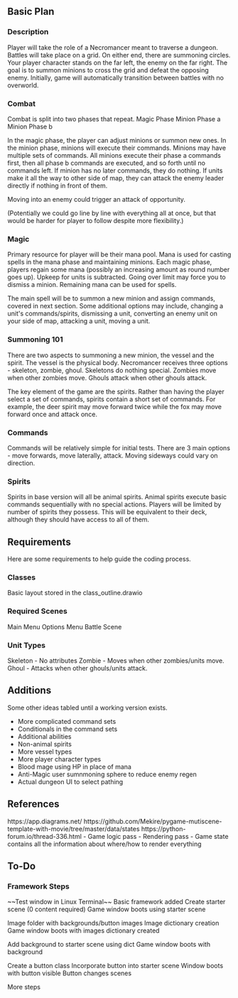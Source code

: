 <h2>Basic Plan</h2>

<h3>Description</h3>
Player will take the role of a Necromancer meant to traverse a dungeon.  Battles will take place on a grid.  On either end, there are summoning circles.  Your player character stands on the far left, the enemy on the far right.  The goal is to summon minions to cross the grid and defeat the opposing enemy.  Initially, game will automatically transition between battles with no overworld.

<h3>Combat</h3>
Combat is split into two phases that repeat.
Magic Phase
Minion Phase a 
Minion Phase b

In the magic phase, the player can adjust minions or summon new ones.  In the minion phase, minions will execute their commands.  Minions may have multiple sets of commands.  All minions execute their phase a commands first, then all phase b commands are executed, and so forth until no commands left.  If minion has no later commands, they do nothing.  If units make it all the way to other side of map, they can attack the enemy leader directly if nothing in front of them.

Moving into an enemy could trigger an attack of opportunity.

(Potentially we could go line by line with everything all at once, but that would be harder for player to follow despite more flexibility.)

<h3>Magic</h3>
Primary resource for player will be their mana pool.  Mana is used for casting spells in the mana phase and maintaining minions.  Each magic phase, players regain some mana (possibly an increasing amount as round number goes up).  Upkeep for units is subtracted.  Going over limit may force you to dismiss a minion.  Remaining mana can be used for spells.

The main spell will be to summon a new minion and assign commands, covered in next section.  Some additional options may include, changing a unit's commands/spirits, dismissing a unit, converting an enemy unit on your side of map, attacking a unit, moving a unit.

<h3>Summoning 101</h3>
There are two aspects to summoning a new minion, the vessel and the spirit.  The vessel is the physical body.  Necromancer receives three options - skeleton, zombie, ghoul.  Skeletons do nothing special.  Zombies move when other zombies move.  Ghouls attack when other ghouls attack.

The key element of the game are the spirits.  Rather than having the player select a set of commands, spirits contain a short set of commands.  For example, the deer spirit may move forward twice while the fox may move forward once and attack once.

<h3>Commands</h3>
Commands will be relatively simple for initial tests.  There are 3 main options - move forwards, move laterally, attack.  Moving sideways could vary on direction.

<h3>Spirits</h3>
Spirits in base version will all be animal spirits.  Animal spirits execute basic commands sequentially with no special actions.  Players will be limited by number of spirits they possess.  This will be equivalent to their deck, although they should have access to all of them.


<h2>Requirements</h2>
Here are some requirements to help guide the coding process.

<h3>Classes</h3>
Basic layout stored in the class_outline.drawio

<h3>Required Scenes</h3>
Main Menu
Options Menu
Battle Scene

<h3>Unit Types</h3>
Skeleton - No attributes
Zombie - Moves when other zombies/units move.
Ghoul - Attacks when other ghouls/units attack.

<h2>Additions</h2>
Some other ideas tabled until a working version exists.

- More complicated command sets 
- Conditionals in the command sets
- Additional abilities
- Non-animal spirits
- More vessel types
- More player character types
- Blood mage using HP in place of mana
- Anti-Magic user sumnmoning sphere to reduce enemy regen
- Actual dungeon UI to select pathing

<h2>References</h2>
https://app.diagrams.net/
https://github.com/Mekire/pygame-mutiscene-template-with-movie/tree/master/data/states
https://python-forum.io/thread-336.html
- Game logic pass
- Rendering pass
- Game state contains all the information about where/how to render everything

<h2>To-Do</h2>
<h3>Framework Steps</h3>
~~Test window in Linux Terminal~~
Basic framework added
Create starter scene (0 content required)
Game window boots using starter scene

Image folder with backgrounds/button images
Image dictionary creation
Game window boots with images dictionary created

Add background to starter scene using dict
Game window boots with background

Create a button class
Incorporate button into starter scene
Window boots with button visible
Button changes scenes

More steps

